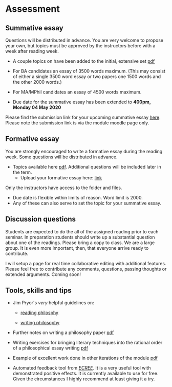 # Assessment

## Summative essay

Questions will be distributed in advance. You are very welcome to propose your own, but topics must be approved by the instructors before with a week after reading week.

* A couple topics on have been added to the initial, extensive set [pdf](https://www.dropbox.com/s/fbmzpxqtlmjf5se/summative-essay-topics.pdf?dl=0)

* For BA candidates an essay of 3500 words maximum. (This may consist of either a single 3500 word essay or two papers one 1500 words and the other 2000 words.)
* For MA/MPhil candidates an essay of 4500 words maximum.
* Due date for the summative essay has been extended to **400pm, Monday 04 May 2020**
  


Please find the submission link for your upcoming summative essay [here](https://moodle.ucl.ac.uk/mod/assign/view.php?id=1741467).
Please note the submission link is via the module moodle page only.


## Formative essay

You are strongly encouraged to write a formative essay during the reading week. Some questions will be distributed in advance.

* Topics available here [pdf](https://www.dropbox.com/s/pqnsqg9qkhvtoh7/formative-essay-topics.pdf?dl=0). Additional questions will be included later in the term.
  - Upload your formative essay here: [link](https://www.dropbox.com/request/c2qgbdWEsQlJa7nSIUH3)

Only the instructors have access to the folder and files.
  
  - Due date is flexible within limits of reason. Word limit is 2000.
  - Any of these can also serve to set the topic for your summative essay.


## Discussion questions

Students are expected to do the all of the assigned reading prior to each seminar. In preparation students should write up a substantial question about one of the readings. Please bring a copy to class. We are a large group. It is even more important, then, that everyone arrive ready to contribute.

I will setup a page for real time collaborative editing with additional features. Please feel free to contribute any comments, questions, passing thoughts or extended arguments. Coming soon! 

<!-- [https://pad.disroot.org/p/moralpsychology2019](https://pad.disroot.org/p/moralpsychology2019). Just click the link and write.  -->

<!-- I will also setup a more familiar chat box. -->


## Tools, skills and tips

- Jim Pryor's *very* helpful guidelines on:
    + [reading philosphy](http://www.jimpryor.net/teaching/guidelines/reading.html)

    + [writing philosophy](http://www.jimpryor.net/teaching/guidelines/writing.html)

- Further notes on writing a philosophy paper [pdf](https://www.dropbox.com/s/tr17ghgmuhj3owp/notes-on-writing-phi.pdf?dl=0)

- Writing exercises for bringing literary techniques into the rational order of a philosophical essay writing [pdf](https://www.dropbox.com/s/gcimmgp65wcrfs4/writing_exercises_adv.pdf?dl=0)

- Example of excellent work done in other iterations of the module [pdf](https://www.dropbox.com/s/c1c5ykhzsxdpyys/moralpsych_sample_essay.pdf?dl=0)

<!-- link to folder with 'Dissolving the paradox of grief' and eventually others -->

- Automated feedback tool from [*ECREE*](https://www.ecree.com/student). It is a very useful tool with demonstrated positive effects. It is currently available to use for free. Given the circumstances I highly recommend at least giving it a try.
  
<!-- 
If there is interest I will set-up an account for our module. Talk to me at the beginning of seminar if there is interest.
 -->







